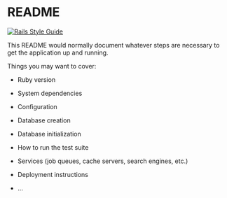 # README

[![Rails Style Guide](https://img.shields.io/badge/code_style-rubocop-brightgreen.svg)](https://github.com/rubocop/rubocop-rails)

This README would normally document whatever steps are necessary to get the
application up and running.

Things you may want to cover:

- Ruby version

- System dependencies

- Configuration

- Database creation

- Database initialization

- How to run the test suite

- Services (job queues, cache servers, search engines, etc.)

- Deployment instructions

- ...

